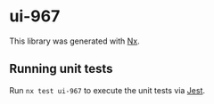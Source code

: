 # ui-967

This library was generated with [Nx](https://nx.dev).

## Running unit tests

Run `nx test ui-967` to execute the unit tests via [Jest](https://jestjs.io).
